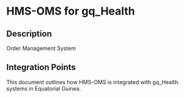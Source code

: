 # HMS-OMS for gq_Health

## Description

Order Management System

## Integration Points

This document outlines how HMS-OMS is integrated with gq_Health systems in Equatorial Guinea.
